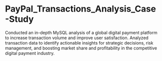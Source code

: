 # PayPal_Transactions_Analysis_Case-Study
Conducted an in-depth MySQL analysis of a global digital payment platform to increase transaction volume and improve user satisfaction. Analyzed transaction data to identify actionable insights for strategic decisions, risk management, and boosting market share and profitability in the competitive digital payment industry.
